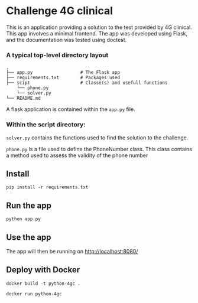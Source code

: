 # Challenge 4G clinical

This is an application providing a solution to the test provided by 4G clinical.
This app involves a minimal frontend. The app was developed using Flask, and the 
documentation was tested using doctest.

### A typical top-level directory layout

    .
    ├── app.py                  # The Flask app
    ├── requirements.txt        # Packages used
    ├── scipt                   # Classe(s) and usefull functions
        └── phone.py            
        └── solver.py           
    └── README.md

A flask application is contained within the `app.py` file.

### Within the script directory:
`solver.py` contains the functions used to find the solution to the challenge.

`phone.py` is a file used to define the PhoneNumber class. This class contains 
a method used to assess the validity of the phone number

## Install 

    pip install -r requirements.txt
    

## Run the app

    python app.py

## Use the app

The app will then be running on [http://localhost:8080/](http://localhost:8080/)


## Deploy with Docker

    docker build -t python-4gc .

    docker run python-4gc
